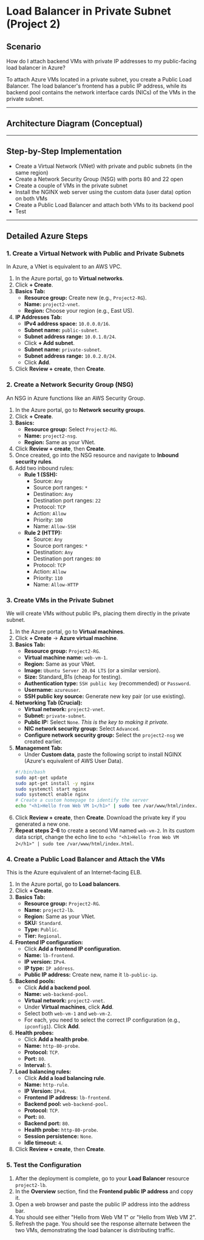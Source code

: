 # Load Balancer in Private Subnet (Project 2)

## Scenario
How do I attach backend VMs with private IP addresses to my public-facing load balancer in Azure?

To attach Azure VMs located in a private subnet, you create a Public Load Balancer. The load balancer's frontend has a public IP address, while its backend pool contains the network interface cards (NICs) of the VMs in the private subnet.

---

## Architecture Diagram (Conceptual)

---

## Step-by-Step Implementation
- Create a Virtual Network (VNet) with private and public subnets (in the same region)
- Create a Network Security Group (NSG) with ports 80 and 22 open
- Create a couple of VMs in the private subnet
- Install the NGINX web server using the custom data (user data) option on both VMs
- Create a Public Load Balancer and attach both VMs to its backend pool
- Test

---

## Detailed Azure Steps
### 1. Create a Virtual Network with Public and Private Subnets
In Azure, a VNet is equivalent to an AWS VPC.
1.  In the Azure portal, go to **Virtual networks**.
2.  Click **+ Create**.
3.  **Basics Tab:**
    *   **Resource group:** Create new (e.g., `Project2-RG`).
    *   **Name:** `project2-vnet`.
    *   **Region:** Choose your region (e.g., East US).
4.  **IP Addresses Tab:**
    *   **IPv4 address space:** `10.0.0.0/16`.
    *   **Subnet name:** `public-subnet`.
    *   **Subnet address range:** `10.0.1.0/24`.
    *   Click **+ Add subnet**.
    *   **Subnet name:** `private-subnet`.
    *   **Subnet address range:** `10.0.2.0/24`.
    *   Click **Add**.
5.  Click **Review + create**, then **Create**.

### 2. Create a Network Security Group (NSG)
An NSG in Azure functions like an AWS Security Group.
1.  In the Azure portal, go to **Network security groups**.
2.  Click **+ Create**.
3.  **Basics:**
    *   **Resource group:** Select `Project2-RG`.
    *   **Name:** `project2-nsg`.
    *   **Region:** Same as your VNet.
4.  Click **Review + create**, then **Create**.
5.  Once created, go into the NSG resource and navigate to **Inbound security rules**.
6.  Add two inbound rules:
    *   **Rule 1 (SSH):**
        *   Source: `Any`
        *   Source port ranges: `*`
        *   Destination: `Any`
        *   Destination port ranges: `22`
        *   Protocol: `TCP`
        *   Action: `Allow`
        *   Priority: `100`
        *   Name: `Allow-SSH`
    *   **Rule 2 (HTTP):**
        *   Source: `Any`
        *   Source port ranges: `*`
        *   Destination: `Any`
        *   Destination port ranges: `80`
        *   Protocol: `TCP`
        *   Action: `Allow`
        *   Priority: `110`
        *   Name: `Allow-HTTP`

### 3. Create VMs in the Private Subnet
We will create VMs without public IPs, placing them directly in the private subnet.
1.  In the Azure portal, go to **Virtual machines**.
2.  Click **+ Create** -> **Azure virtual machine**.
3.  **Basics Tab:**
    *   **Resource group:** `Project2-RG`.
    *   **Virtual machine name:** `web-vm-1`.
    *   **Region:** Same as your VNet.
    *   **Image:** `Ubuntu Server 20.04 LTS` (or a similar version).
    *   **Size:** Standard_B1s (cheap for testing).
    *   **Authentication type:** `SSH public key` (recommended) or `Password`.
    *   **Username:** `azureuser`.
    *   **SSH public key source:** Generate new key pair (or use existing).
4.  **Networking Tab (Crucial):**
    *   **Virtual network:** `project2-vnet`.
    *   **Subnet:** `private-subnet`.
    *   **Public IP:** Select `None`. *This is the key to making it private.*
    *   **NIC network security group:** Select `Advanced`.
    *   **Configure network security group:** Select the `project2-nsg` we created earlier.
5.  **Management Tab:**
    *   Under **Custom data**, paste the following script to install NGINX (Azure's equivalent of AWS User Data).
    ```bash
    #!/bin/bash
    sudo apt-get update
    sudo apt-get install -y nginx
    sudo systemctl start nginx
    sudo systemctl enable nginx
    # Create a custom homepage to identify the server
    echo "<h1>Hello from Web VM 1</h1>" | sudo tee /var/www/html/index.html
    ```
6.  Click **Review + create**, then **Create**. Download the private key if you generated a new one.
7.  **Repeat steps 2-6** to create a second VM named `web-vm-2`. In its custom data script, change the echo line to `echo "<h1>Hello from Web VM 2</h1>" | sudo tee /var/www/html/index.html`.

### 4. Create a Public Load Balancer and Attach the VMs
This is the Azure equivalent of an Internet-facing ELB.
1.  In the Azure portal, go to **Load balancers**.
2.  Click **+ Create**.
3.  **Basics Tab:**
    *   **Resource group:** `Project2-RG`.
    *   **Name:** `project2-lb`.
    *   **Region:** Same as your VNet.
    *   **SKU:** `Standard`.
    *   **Type:** `Public`.
    *   **Tier:** `Regional`.
4.  **Frontend IP configuration:**
    *   Click **Add a frontend IP configuration**.
    *   **Name:** `lb-frontend`.
    *   **IP version:** `IPv4`.
    *   **IP type:** `IP address`.
    *   **Public IP address:** Create new, name it `lb-public-ip`.
5.  **Backend pools:**
    *   Click **Add a backend pool**.
    *   **Name:** `web-backend-pool`.
    *   **Virtual network:** `project2-vnet`.
    *   Under **Virtual machines**, click **Add**.
    *   Select both `web-vm-1` and `web-vm-2`.
    *   For each, you need to select the correct IP configuration (e.g., `ipconfig1`). Click **Add**.
6.  **Health probes:**
    *   Click **Add a health probe**.
    *   **Name:** `http-80-probe`.
    *   **Protocol:** `TCP`.
    *   **Port:** `80`.
    *   **Interval:** `5`.
7.  **Load balancing rules:**
    *   Click **Add a load balancing rule**.
    *   **Name:** `http-rule`.
    *   **IP Version:** `IPv4`.
    *   **Frontend IP address:** `lb-frontend`.
    *   **Backend pool:** `web-backend-pool`.
    *   **Protocol:** `TCP`.
    *   **Port:** `80`.
    *   **Backend port:** `80`.
    *   **Health probe:** `http-80-probe`.
    *   **Session persistence:** `None`.
    *   **Idle timeout:** `4`.
8.  Click **Review + create**, then **Create**.

### 5. Test the Configuration
1.  After the deployment is complete, go to your **Load Balancer** resource `project2-lb`.
2.  In the **Overview** section, find the **Frontend public IP address** and copy it.
3.  Open a web browser and paste the public IP address into the address bar.
4.  You should see either "Hello from Web VM 1" or "Hello from Web VM 2".
5.  Refresh the page. You should see the response alternate between the two VMs, demonstrating the load balancer is distributing traffic.
